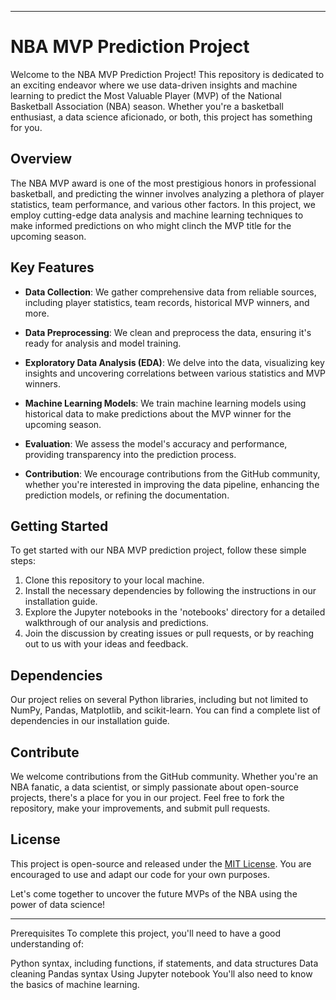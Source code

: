 

---

# NBA MVP Prediction Project

Welcome to the NBA MVP Prediction Project! This repository is dedicated to an exciting endeavor where we use data-driven insights and machine learning to predict the Most Valuable Player (MVP) of the National Basketball Association (NBA) season. Whether you're a basketball enthusiast, a data science aficionado, or both, this project has something for you.

## Overview

The NBA MVP award is one of the most prestigious honors in professional basketball, and predicting the winner involves analyzing a plethora of player statistics, team performance, and various other factors. In this project, we employ cutting-edge data analysis and machine learning techniques to make informed predictions on who might clinch the MVP title for the upcoming season.

## Key Features

- **Data Collection**: We gather comprehensive data from reliable sources, including player statistics, team records, historical MVP winners, and more.

- **Data Preprocessing**: We clean and preprocess the data, ensuring it's ready for analysis and model training.

- **Exploratory Data Analysis (EDA)**: We delve into the data, visualizing key insights and uncovering correlations between various statistics and MVP winners.

- **Machine Learning Models**: We train machine learning models using historical data to make predictions about the MVP winner for the upcoming season.

- **Evaluation**: We assess the model's accuracy and performance, providing transparency into the prediction process.

- **Contribution**: We encourage contributions from the GitHub community, whether you're interested in improving the data pipeline, enhancing the prediction models, or refining the documentation.

## Getting Started

To get started with our NBA MVP prediction project, follow these simple steps:

1. Clone this repository to your local machine.
2. Install the necessary dependencies by following the instructions in our installation guide.
3. Explore the Jupyter notebooks in the 'notebooks' directory for a detailed walkthrough of our analysis and predictions.
4. Join the discussion by creating issues or pull requests, or by reaching out to us with your ideas and feedback.

## Dependencies

Our project relies on several Python libraries, including but not limited to NumPy, Pandas, Matplotlib, and scikit-learn. You can find a complete list of dependencies in our installation guide.

## Contribute

We welcome contributions from the GitHub community. Whether you're an NBA fanatic, a data scientist, or simply passionate about open-source projects, there's a place for you in our project. Feel free to fork the repository, make your improvements, and submit pull requests.

## License

This project is open-source and released under the [MIT License](LICENSE). You are encouraged to use and adapt our code for your own purposes.

Let's come together to uncover the future MVPs of the NBA using the power of data science!

---
Prerequisites
To complete this project, you'll need to have a good understanding of:

Python syntax, including functions, if statements, and data structures
Data cleaning
Pandas syntax
Using Jupyter notebook
You'll also need to know the basics of machine learning.
